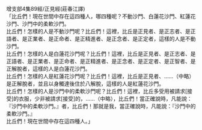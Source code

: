 增支部4集89經/正見經(莊春江譯)  
「比丘們！現在世間中存在這四種人，哪四種呢？不動沙門、白蓮花沙門、紅蓮花沙門、沙門中的柔軟沙門。  
比丘們！怎樣的人是不動沙門呢？比丘們！這裡，比丘是正見者、是正志者、是正語者、是正業者、是正命者、是正精進者、是正念者、是正定者，這樣的人是不動沙門。  
比丘們！怎樣的人是白蓮花沙門呢？比丘們！這裡，比丘是正見者、是正志者、是正語者、是正業者、是正命者、是正精進者、是正念者、是正定者、是正智者、是正解脫者，這樣的人是白蓮花沙門。  
比丘們！怎樣的人是紅蓮花沙門呢？比丘們！這裡，比丘是正見者、……（中略）是正解脫者，並且以身觸達後住於八解脫，這樣的人是紅蓮花沙門。  
比丘們！怎樣的人是沙門中的柔軟沙門呢？比丘們！這裡，比丘多受用被請求[接受]的衣服，少非被請求[接受]的，……（中略），比丘們！當正確說時，凡能說：『沙門中的柔軟沙門。』者，比丘們！那就是我，當正確說時，凡能說：『沙門中的柔軟沙門。』  
比丘們！現在世間中存在這四種人。」  
  
  
